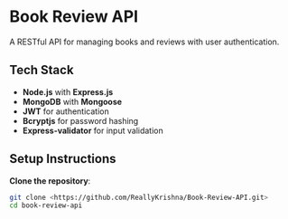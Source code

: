 # Book Review API

A RESTful API for managing books and reviews with user authentication.

## Tech Stack
- **Node.js** with **Express.js**
- **MongoDB** with **Mongoose**
- **JWT** for authentication
- **Bcryptjs** for password hashing
- **Express-validator** for input validation

## Setup Instructions
**Clone the repository**:
   ```bash
   git clone <https://github.com/ReallyKrishna/Book-Review-API.git>
   cd book-review-api